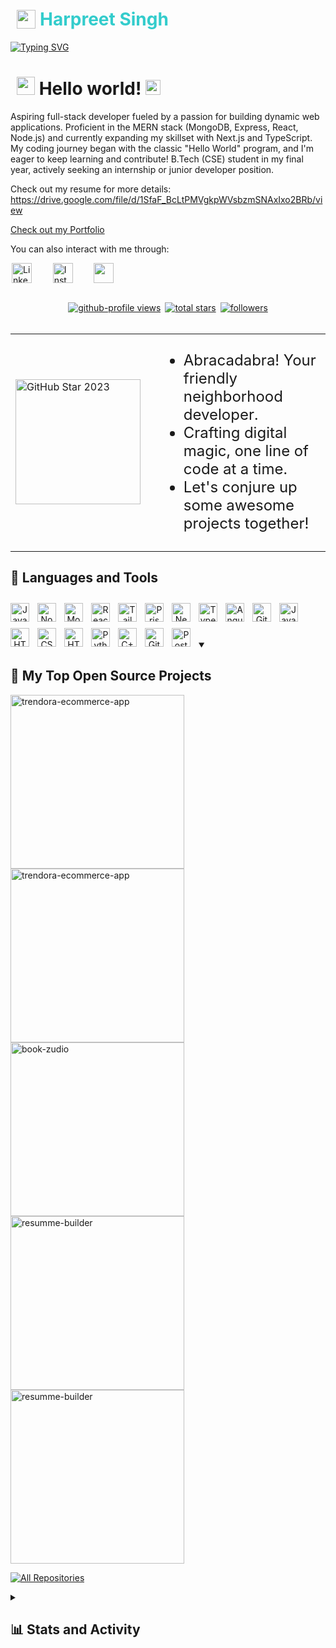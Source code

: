 

# <a href="https://github.com/HarpreetSingh792" style="padding-left:10px;color:#33CCCC;display:flex;align-items:center;gap:7px;text-decoration:none"><img src="https://i.imgur.com/cyLX0HE.png" width="30" /> Harpreet Singh</a>


<a href="https://git.io/typing-svg"><img src="https://readme-typing-svg.demolab.com?font=Fira%20Code&weight=700&size=30&pause=1000&color=FF0050&width=435&lines=MERN+STACK+DEVELOPER;ENTHUSIAST+ENIGNEER" alt="Typing SVG" /></a>


# <img style="padding-left:10px" src="https://i.imgur.com/WOp54wA.gif" width="29px" /> Hello world!&nbsp;<img src="https://i.imgur.com/A1m0FzX.gif" width="24px">

<p style="padding-left:10px">

Aspiring full-stack developer fueled by a passion for building dynamic web applications. Proficient in the MERN stack (MongoDB, Express, React, Node.js) and currently expanding my skillset with Next.js and TypeScript. My coding journey began with the classic "Hello World" program, and I'm eager to keep learning and contribute! B.Tech (CSE) student in my final year, actively seeking an internship or junior developer position.

Check out my resume for more details: https://drive.google.com/file/d/1SfaF_BcLtPMVgkpWVsbzmSNAxIxo2BRb/view
</p>

<a href="https://portfolio-git-main-harpreet-singhs-projects-de00f2df.vercel.app/">Check out my Portfolio</a>

You can also interact with me through:
<!-- Social icons section -->
 <p style="padding-left:2px;display:flex;flex-wrap:wrap;justify-content:start;align-items:center;gap:7px">
  <a href="https://www.linkedin.com/in/harpreet-singh-a3501a244/"><img width="32px" alt="LinkedIn" title="LinkedIn" src="https://i.imgur.com/vbwt1V4.png"/></a>
  &#8287;&#8287;&#8287;&#8287;&#8287;
  <a href="https://www.instagram.com/harpreetsingh71519/"><img width="32px" alt="Instagram" title="Instagram" src="https://i.imgur.com/1UUjata.png"/></a>
  &#8287;&#8287;&#8287;&#8287;&#8287;
  <a href="https://leetcode.com/u/HarpreetSingh792/" alt="LeetCode" title="LeetCode"><img width="32px" src="https://i.imgur.com/d7iGnfU.png"/></a>
  &#8287;&#8287;&#8287;&#8287;&#8287;

 </p>
 
 
<br/>
<div align="center">
<!-- Social badges section -->

<p align="center" style="margin:auto;width:fit-content;display:flex;flex-wrap:wrap; justify-content:start;align-items:center;gap:7px">
 
  <a href="https://komarev.com/ghpvc/?username=HarpreetSingh792&style=for-the-badge&color=FF0050">
    <img alt="github-profile views" title="YouTube views" src="https://komarev.com/ghpvc/?username=HarpreetSingh792&style=for-the-badge&color=FF0050"/></a> 
  <a href="https://github.com/HarpreetSingh792?tab=repositories&sort=stargazers">
    <img alt="total stars" title="Total stars on GitHub" src="https://custom-icon-badges.demolab.com/github/stars/HarpreetSingh792?color=CCCC00&labelColor=CBBF00&style=for-the-badge&logo=star&label=Stars&logoColor=white"/></a>
  <a href="https://github.com/HarpreetSingh792?tab=followers">
    <img alt="followers" title="Follow me on Github" src="https://custom-icon-badges.demolab.com/github/followers/HarpreetSingh792?color=236ad3&labelColor=1155ba&style=for-the-badge&logo=person-add&label=Follow&logoColor=white"/></a>

</p>

<br/>

<!-- GitHub Star link -->
<div align="left">
<table >
  <tr>
    <td>
      <a href="https://stars.github.com/profiles/harpreetsingh792/">
        <img width="200" src="https://imgur.com/A8MeoT7.png" alt="GitHub Star 2023" />
      </a>
    </td>
    <td style="font-size: 1.5rem; text-align: start; padding-left: 20px;">
      <ul>
        <li>Abracadabra! Your friendly neighborhood developer.</li>
        <li>Crafting digital magic, one line of code at a time.</li>
        <li>Let's conjure up some awesome projects together!</li>
      </ul>
    </td>
  </tr>
</table>
</div>


  

<h2 align="left">🧰 Languages and Tools</h2>
<img align="left" alt="JavaScript" width="30px" style="padding-right:10px;padding-top:10px;" src="https://cdn.jsdelivr.net/gh/devicons/devicon/icons/javascript/javascript-plain.svg" />
<img align="left" alt="NodeJS" width="30px" style="padding-right:10px;padding-top:10px;" src="https://cdn.jsdelivr.net/gh/devicons/devicon@latest/icons/nodejs/nodejs-plain-wordmark.svg" />        
<img align="left" alt="MongoDB" width="30px" style="padding-right:10px;padding-top:10px;" src="https://cdn.jsdelivr.net/gh/devicons/devicon@latest/icons/mongodb/mongodb-plain-wordmark.svg" />
<img align="left" alt="React" width="30px" style="padding-right:10px;padding-top:10px;" src="https://cdn.jsdelivr.net/gh/devicons/devicon/icons/react/react-original.svg" />
<img align="left" alt="TailwindCSS" width="30px" style="padding-right:10px;padding-top:10px;" src="https://cdn.jsdelivr.net/gh/devicons/devicon@latest/icons/tailwindcss/tailwindcss-original.svg" />
<img align="left" alt="Prisma" width="30px" style="padding-right:10px;padding-top:10px;"  src="https://cdn.jsdelivr.net/gh/devicons/devicon@latest/icons/prisma/prisma-original.svg" />
<img align="left" alt="NextJS" width="30px" style="padding-right:10px;padding-top:10px;" src="https://cdn.jsdelivr.net/gh/devicons/devicon@latest/icons/nextjs/nextjs-original.svg" />
<img align="left" alt="TypeScript" width="30px" style="padding-right:10px;padding-top:10px;" src="https://cdn.jsdelivr.net/gh/devicons/devicon/icons/typescript/typescript-plain.svg" />
<img align="left" alt="Angular" width="30px" style="padding-right:10px;padding-top:10px;" src="https://cdn.jsdelivr.net/gh/devicons/devicon/icons/angularjs/angularjs-plain.svg" />
<img align="left" alt="Git" width="30px" style="padding-right:10px;padding-top:10px;padding-top:10px;padding-top:10px;" src="https://cdn.jsdelivr.net/gh/devicons/devicon/icons/git/git-original.svg" />
<img align="left" alt="Java" width="30px" style="padding-right:10px;padding-top:10px;" src="https://cdn.jsdelivr.net/gh/devicons/devicon/icons/java/java-original.svg"/>
<img align="left" alt="HTML" width="30px" style="padding-right:10px;padding-top:10px;padding-top:10px;" src="https://cdn.jsdelivr.net/gh/devicons/devicon/icons/html5/html5-plain.svg" />
<img align="left" alt="CSS" width="30px" style="padding-right:10px;padding-top:10px;" src="https://cdn.jsdelivr.net/gh/devicons/devicon/icons/css3/css3-plain.svg" />
<img align="left" alt="HTML" width="30px" style="padding-right:10px;padding-top:10px;" src="https://cdn.jsdelivr.net/gh/devicons/devicon@latest/icons/sass/sass-original.svg" />
<img align="left" alt="Python" width="30px" style="padding-right:10px;padding-top:10px;" src="https://cdn.jsdelivr.net/gh/devicons/devicon/icons/python/python-plain.svg" />
<img align="left" alt="C++" width="30px" style="padding-right:10px;padding-top:10px;" src="https://cdn.jsdelivr.net/gh/devicons/devicon@latest/icons/cplusplus/cplusplus-original.svg"/>
<img align="left" alt="GitHub" width="30px" style="padding-right:10px;padding-top:10px;" src="https://cdn.jsdelivr.net/gh/devicons/devicon/icons/github/github-original.svg" />
<img  align="left" alt="Postman" width="30px" style="padding-right:10px;padding-top:10px;" src="https://cdn.jsdelivr.net/gh/devicons/devicon@latest/icons/postman/postman-original.svg" />
          
<br/>
<br/>
<br/>
<br/>


<details open align="left"> 
  <summary align="left"><h2 align="left">📘 My Top Open Source Projects</h2></summary>

  <div>
    <a href="https://github.com/HarpreetSingh792/Trendora-BackEnd"><img width="278" src="https://denvercoder1-github-readme-stats.vercel.app/api/pin/?username=HarpreetSingh792&repo=Trendora-BackEnd&theme=react&bg_color=1F222E&title_color=F85D7F&hide_border=true&icon_color=F8D866&show_icons=false%22" alt="trendora-ecommerce-app"></a>
 <a href="https://github.com/HarpreetSingh792/Trendora-FrontEnd"><img width="278" src="https://denvercoder1-github-readme-stats.vercel.app/api/pin/?username=HarpreetSingh792&repo=Trendora-FrontEnd&theme=react&bg_color=1F222E&title_color=F85D7F&hide_border=true&icon_color=F8D866&show_icons=false%22" alt="trendora-ecommerce-app"></a>
 <a href="https://github.com/HarpreetSingh792/Book_Zudio"><img width="278" src="https://denvercoder1-github-readme-stats.vercel.app/api/pin/?username=HarpreetSingh792&repo=Book_Zudio&theme=react&bg_color=1F222E&title_color=F85D7F&hide_border=true&icon_color=F8D866&show_icons=false%22" alt="book-zudio"></a>
 <a href="https://github.com/HarpreetSingh792/Resume-Builder"><img width="278" src="https://denvercoder1-github-readme-stats.vercel.app/api/pin/?username=HarpreetSingh792&repo=Resume-Builder&theme=react&bg_color=1F222E&title_color=F85D7F&hide_border=true&icon_color=F8D866&show_icons=false%22" alt="resumme-builder"></a>
 <a href="https://github.com/HarpreetSingh792/bookchef"><img width="278" src="https://denvercoder1-github-readme-stats.vercel.app/api/pin/?username=HarpreetSingh792&repo=bookchef&theme=react&bg_color=1F222E&title_color=F85D7F&hide_border=true&icon_color=F8D866&show_icons=false%22" alt="resumme-builder"></a>
  </div>

  <a href="https://github.com/HarpreetSingh792?tab=repositories&sort=stargazers"><img alt="All Repositories" title="All Repositories" src="https://custom-icon-badges.demolab.com/badge/-Click%20Here%20For%20All%20My%20Repos-1F222E?style=for-the-badge&logoColor=white&logo=repo"/></a>
</details>


<details> 
  <summary align="left"><h2  align="left">📊 Stats and Activity</h2></summary>



  <h3>💻 GitHub Profile Stats</h3>

  <!-- https://github.com/anuraghazra/github-readme-stats -->
  
 <a href="https://git.io/streak-stats"><img src="https://streak-stats.demolab.com?user=HarpreetSingh792&theme=monokai-metallian&hide_border=true&fire=FF005A&ring=FF005A&sideLabels=FFFFFF&currStreakLabel=FFFFFF&currStreakNum=FFFFFF&sideNums=FFFFFF" alt="GitHub Streak" height="192px" /></a>

  <a href="https://github.com/anuraghazra/github-readme-stats"><img alt="Harpreet's Top Languages" src="https://github-readme-stats.vercel.app/api/top-langs?username=harpreetsingh792&show_icons=true&locale=en&layout=compact&theme=react&hide_border=true&bg_color=1F222E&title_color=F85D7F&icon_color=F8D866&hide=Jupyter%20Notebook,Roff" height="192px"/></a>
  <br/>

  <b>Note:</b> Top languages is only a metric of the languages my public code consists of and doesn't reflect experience or skill level.
  
  <!-- https://github.com/ashutosh00710/github-readme-activity-graph -->

  <a href="https://github.com/ashutosh00710/github-readme-activity-graph"><img alt="DenverCoder1's Activity Graph" src="https://github-readme-activity-graph.vercel.app/graph/?username=HarpreetSingh792&bg_color=1F222E&color=F8D866&line=F85D7F&point=FFFFFF&hide_border=true" /></a>

</details>
